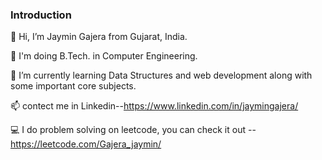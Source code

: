 ### Introduction

👋 Hi, I’m Jaymin Gajera from Gujarat, India.

👀 I'm doing B.Tech. in Computer Engineering.

🌱 I’m currently learning Data Structures and web development along with some important core subjects.

📫 contect me in Linkedin--https://www.linkedin.com/in/jaymingajera/

💻 I do problem solving on leetcode, you can check it out -- https://leetcode.com/Gajera_jaymin/
